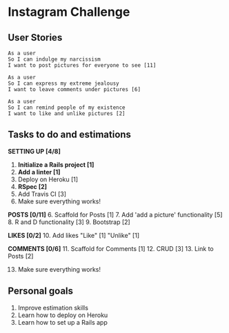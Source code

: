 # Instagram Challenge

## User Stories
```
As a user
So I can indulge my narcissism
I want to post pictures for everyone to see [11]
```

```
As a user
So I can express my extreme jealousy
I want to leave comments under pictures [6]
```

```
As a user
So I can remind people of my existence
I want to like and unlike pictures [2]
```

## Tasks to do and estimations

**SETTING UP [4/8]**

1. **Initialize a Rails project [1]**
2. **Add a linter [1]**
3. Deploy on Heroku [1]
4. **RSpec [2]**
5. Add Travis CI [3]
6. Make sure everything works!

**POSTS [0/11]**
6. Scaffold for Posts [1]
7. Add 'add a picture' functionality [5]
8. R and D functionality [3]
9. Bootstrap [2]

**LIKES [0/2]**
10. Add likes
  "Like" [1]
  "Unlike" [1]

**COMMENTS [0/6]**
11. Scaffold for Comments [1]
12. CRUD [3]
13. Link to Posts [2]

13. Make sure everything works!


## Personal goals

1. Improve estimation skills
2. Learn how to deploy on Heroku
3. Learn how to set up a Rails app
